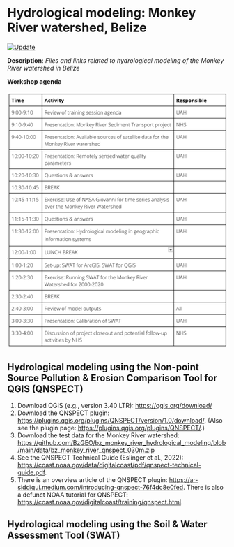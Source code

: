 # Hydrological modeling: Monkey River watershed, Belize
[![Update](https://img.shields.io/github/last-commit/bzgeo/bz_monkey_river_hydrological_modeling?label=repo%20last%20updated&style=flat-square)](https://github.com/BzGEO/bz_monkey_river_hydrological_modeling)

**Description**: *Files and links related to hydrological modeling of the Monkey River watershed in Belize*

**Workshop agenda**

![](https://github.com/BzGEO/bz_monkey_river_hydrological_modeling/blob/main/_graphics/workshop_agenda_2025-09-09a.png)

## Hydrological modeling using the Non-point Source Pollution & Erosion Comparison Tool for QGIS (QNSPECT)
1. Download QGIS (e.g., version 3.40 LTR): https://qgis.org/download/
2. Download the QNSPECT plugin: https://plugins.qgis.org/plugins/QNSPECT/version/1.0/download/. (Also see the plugin page: https://plugins.qgis.org/plugins/QNSPECT/.)
3. Download the test data for the Monkey River watershed: https://github.com/BzGEO/bz_monkey_river_hydrological_modeling/blob/main/data/bz_monkey_river_qnspect_030m.zip
4. See the QNSPECT Technical Guide (Eslinger et al., 2022): https://coast.noaa.gov/data/digitalcoast/pdf/qnspect-technical-guide.pdf.
5. There is an overview article of the QNSPECT plugin: https://ar-siddiqui.medium.com/introducing-qnspect-76f4dc8e0fed. There is also a defunct NOAA tutorial for QNSPECT: https://coast.noaa.gov/digitalcoast/training/qnspect.html.

## Hydrological modeling using the Soil & Water Assessment Tool (SWAT)
